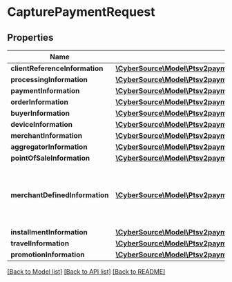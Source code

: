 # CapturePaymentRequest

## Properties
Name | Type | Description | Notes
------------ | ------------- | ------------- | -------------
**clientReferenceInformation** | [**\CyberSource\Model\Ptsv2paymentsClientReferenceInformation**](Ptsv2paymentsClientReferenceInformation.md) |  | [optional] 
**processingInformation** | [**\CyberSource\Model\Ptsv2paymentsidcapturesProcessingInformation**](Ptsv2paymentsidcapturesProcessingInformation.md) |  | [optional] 
**paymentInformation** | [**\CyberSource\Model\Ptsv2paymentsidcapturesPaymentInformation**](Ptsv2paymentsidcapturesPaymentInformation.md) |  | [optional] 
**orderInformation** | [**\CyberSource\Model\Ptsv2paymentsidcapturesOrderInformation**](Ptsv2paymentsidcapturesOrderInformation.md) |  | [optional] 
**buyerInformation** | [**\CyberSource\Model\Ptsv2paymentsidcapturesBuyerInformation**](Ptsv2paymentsidcapturesBuyerInformation.md) |  | [optional] 
**deviceInformation** | [**\CyberSource\Model\Ptsv2paymentsidcapturesDeviceInformation**](Ptsv2paymentsidcapturesDeviceInformation.md) |  | [optional] 
**merchantInformation** | [**\CyberSource\Model\Ptsv2paymentsidcapturesMerchantInformation**](Ptsv2paymentsidcapturesMerchantInformation.md) |  | [optional] 
**aggregatorInformation** | [**\CyberSource\Model\Ptsv2paymentsidcapturesAggregatorInformation**](Ptsv2paymentsidcapturesAggregatorInformation.md) |  | [optional] 
**pointOfSaleInformation** | [**\CyberSource\Model\Ptsv2paymentsidcapturesPointOfSaleInformation**](Ptsv2paymentsidcapturesPointOfSaleInformation.md) |  | [optional] 
**merchantDefinedInformation** | [**\CyberSource\Model\Ptsv2paymentsMerchantDefinedInformation[]**](Ptsv2paymentsMerchantDefinedInformation.md) | The object containing the custom data that the merchant defines. | [optional] 
**installmentInformation** | [**\CyberSource\Model\Ptsv2paymentsidcapturesInstallmentInformation**](Ptsv2paymentsidcapturesInstallmentInformation.md) |  | [optional] 
**travelInformation** | [**\CyberSource\Model\Ptsv2paymentsidcapturesTravelInformation**](Ptsv2paymentsidcapturesTravelInformation.md) |  | [optional] 
**promotionInformation** | [**\CyberSource\Model\Ptsv2paymentsPromotionInformation**](Ptsv2paymentsPromotionInformation.md) |  | [optional] 

[[Back to Model list]](../README.md#documentation-for-models) [[Back to API list]](../README.md#documentation-for-api-endpoints) [[Back to README]](../README.md)


